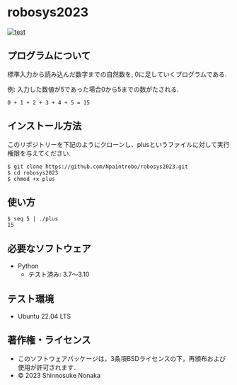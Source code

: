 # robosys2023

[![test](https://github.com/Npaintrobo/robosys2023/actions/workflows/test.yml/badge.svg)](https://github.com/Npaintrobo/robosys2023/actions/workflows/test.yml)

## プログラムについて

標準入力から読み込んだ数字までの自然数を, 0に足していくプログラムである.

例: 入力した数値が5であった場合0から5までの数がたされる.

    0 + 1 + 2 + 3 + 4 + 5 = 15

## インストール方法

このリポジトリーを下記のようにクローンし、plusというファイルに対して実行権限を与えてください.
```
$ git clone https://github.com/Npaintrobo/robosys2023.git
$ cd robosys2023
$ chmod +x plus
```

## 使い方

```
$ seq 5 | ./plus
15
```

## 必要なソフトウェア

* Python
    * テスト済み: 3.7〜3.10

## テスト環境

* Ubuntu 22.04 LTS

## 著作権・ライセンス

* このソフトウェアパッケージは，3条項BSDライセンスの下，再頒布および使用が許可されます．
* © 2023 Shinnosuke Nonaka
